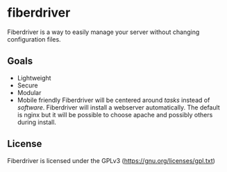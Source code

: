 fiberdriver
===========
Fiberdriver is a way to easily manage your server without changing configuration files.

Goals
-----
- Lightweight
- Secure
- Modular
- Mobile friendly
Fiberdriver will be centered around *tasks* instead of *software*.
Fiberdriver will install a webserver automatically. The default is nginx but it will be possible to choose apache and possibly others during install.

License
------
Fiberdriver is licensed under the GPLv3 (<https://gnu.org/licenses/gpl.txt>)